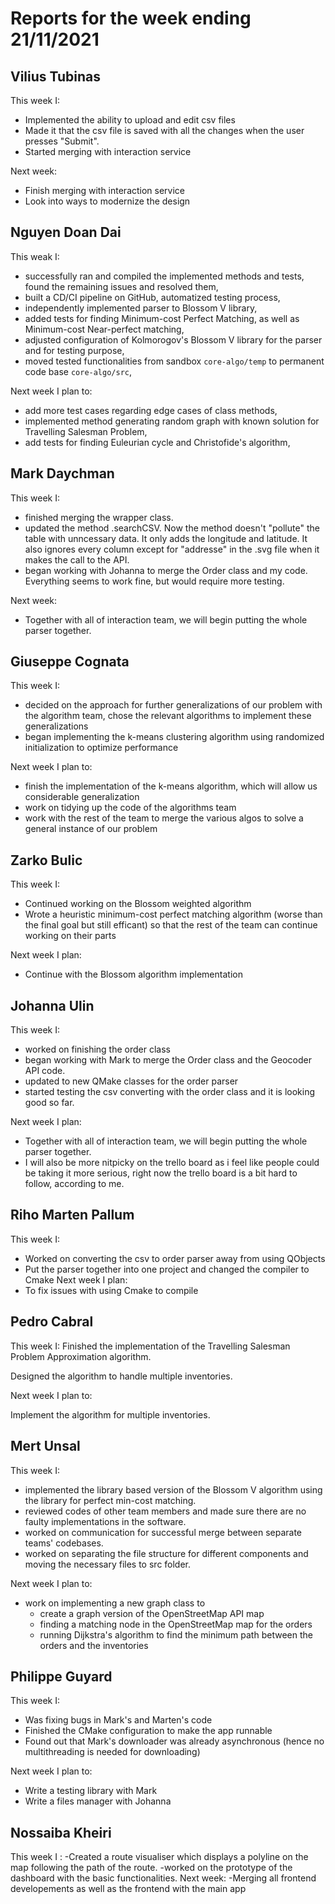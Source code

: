 # Reports for the week ending 21/11/2021


## Vilius Tubinas
This week I: 
- Implemented the ability to upload and edit csv files
- Made it that the csv file is saved with all the changes when the user presses "Submit".
- Started merging with interaction service

Next week: 
- Finish merging with interaction service
- Look into ways to modernize the design

## Nguyen Doan Dai
This weak I:
- successfully ran and compiled the implemented methods and tests, found the remaining issues and resolved them,
- built a CD/CI pipeline on GitHub, automatized testing process,
- independently implemented parser to Blossom V library,
- added tests for finding Minimum-cost Perfect Matching, as well as Minimum-cost Near-perfect matching,
- adjusted configuration of Kolmorogov's Blossom V library for the parser and for testing purpose,
- moved tested functionalities from sandbox `core-algo/temp` to permanent code base `core-algo/src`,

Next week I plan to:
- add more test cases regarding edge cases of class methods,
- implemented method generating random graph with known solution for Travelling Salesman Problem, 
- add tests for finding Euleurian cycle and Christofide's algorithm,

## Mark Daychman
This week I:
- finished merging the wrapper class.
- updated the method .searchCSV. Now the method doesn't "pollute" the table with unncessary data. It only adds the longitude and latitude. It also ignores every column except for "addresse" in the .svg file when it makes the call to the API. 
- began working with Johanna to merge the Order class and my code. Everything seems to work fine, but would require more testing.

Next week:
- Together with all of interaction team, we will begin putting the whole parser together.

## Giuseppe Cognata
This week I:
- decided on the approach for further generalizations of our problem with the algorithm team, chose the relevant algorithms to implement these generalizations
- began implementing the k-means clustering algorithm using randomized initialization to optimize performance

Next week I plan to:
- finish the implementation of the k-means algorithm, which will allow us considerable generalization
- work on tidying up the code of the algorithms team
- work with the rest of the team to merge the various algos to solve a general instance of our problem

## Zarko Bulic
This week I:
- Continued working on the Blossom weighted algorithm
- Wrote a heuristic minimum-cost perfect matching algorithm (worse than the final goal but still efficant) so that the rest of the team can continue working on their parts

Next week I plan:
- Continue with the Blossom algorithm implementation

## Johanna Ulin
This week I:
- worked on finishing the order class
- began working with Mark to merge the Order class and the Geocoder API code. 
- updated to new QMake classes for the order parser
- started testing the csv converting with the order class and it is looking good so far. 

Next week I plan:
- Together with all of interaction team, we will begin putting the whole parser together.
- I will also be more nitpicky on the trello board as i feel like people could be taking it more serious, right now the trello board is a bit hard to follow, according to me. 

## Riho Marten Pallum
This week I:
  - Worked on converting the csv to order parser away from using QObjects
  - Put the parser together into one project and changed the compiler to Cmake
 Next week I plan:
 - To fix issues with using Cmake to compile

##  Pedro Cabral

This week I:
  Finished the implementation of the Travelling Salesman Problem Approximation
  algorithm.

  Designed the algorithm to handle multiple inventories.

Next week I plan to:

  Implement the algorithm for multiple inventories.
  
## Mert Unsal
This week I:

- implemented the library based version of the Blossom V algorithm using the library for perfect min-cost matching.
- reviewed codes of other team members and made sure there are no faulty implementations in the software.
- worked on communication for successful merge between separate teams' codebases.
- worked on separating the file structure for different components and moving the necessary files to src folder.

Next week I plan to:
- work on implementing a new graph class to 
  - create a graph version of the OpenStreetMap API map
  - finding a matching node in the OpenStreetMap map for the orders 
  - running Dijkstra's algorithm to find the minimum path between the orders and the inventories

## Philippe Guyard
This week I:
  - Was fixing bugs in Mark's and Marten's code
  - Finished the CMake configuration to make the app runnable 
  - Found out that Mark's downloader was already asynchronous (hence no multithreading is needed for downloading)

Next week I plan to:
  - Write a testing library with Mark
  - Write a files manager with Johanna

## Nossaiba Kheiri
This week I : 
  -Created a route visualiser which displays a polyline on the map following the path of the route. 
  -worked on the prototype of the dashboard with the basic functionalities.
Next week: 
  -Merging all frontend developements as well as the frontend with the main app 
